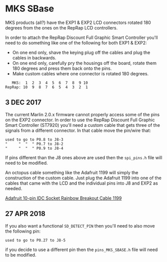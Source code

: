 # MKS SBase

MKS products (all?) have the EXP1 & EXP2 LCD connectors rotated 180 degrees from the ones on the RepRap LCD controllers.

In order to attach the RepRap Discount Full Graphic Smart Controller you'll need to do something like one of the following for both EXP1 & EXP2:

- On one end only, shave the keying plug off the cables and plug the cables in backwards.
- On one end only, carefully pry the housings off the board, rotate them 180 degrees and press them back onto the pins.
- Make custom cables where one connector is rotated 180 degrees.

```
   MKS:  1  2  3  4  5  6  7  8  9 10
RepRap: 10  9  8  7  6  5  4  3  2  1
```

## 3 DEC 2017

The current Marlin 2.0.x firmware cannot properly access some of the pins on the EXP2 connector.  In order to use the RepRap Discount Full Graphic Smart Controller (ST7920) you'll need a custom cable that gets three of the signals from a different connector. In that cable move the pin/wire that:

```
used to go to P0.8 to J8-3
"     "  "  " P0.7 to J8-2
"     "  "  " P0.9 to J8-4
```

If pins different than the J8 ones above are used then the `spi_pins.h` file will need to be modified.

An octopus cable something like the Adafruit 1199 will simply the construction of the custom cable.  Just plug the Adafruit 1199 into one of the cables that came with the LCD and the individual pins into J8 and EXP2 as needed.

[Adafruit 10-pin IDC Socket Rainbow Breakout Cable 1199](https://www.adafruit.com/product/1199)

## 27 APR 2018

If you also want a functional `SD_DETECT_PIN` then you'll need to also move the following pin:

    used to go to P0.27 to J8-5

if you decide to use a different pin then the `pins_MKS_SBASE.h` file will need to be modified.
